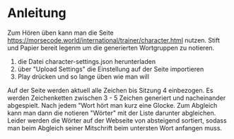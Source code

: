 # Anleitung

Zum Hören üben kann man die Seite https://morsecode.world/international/trainer/character.html nutzen. Stift und Papier bereit legenm um die generierten Wortgruppen zu notieren.

1. die Datei character-settings.json herunterladen
2. über "Upload Settings" die Einstellung auf der Seite importieren
3. Play drücken und so lange üben wie man will

Auf der Seite werden aktuell alle Zeichen bis Sitzung 4 einbezogen. Es werden Zeichenketten zwischen 3 - 5 Zeichen generiert und nacheinander abgespielt.
Nach jedem "Wort hört man kurz eine Glocke. Zum Abgleich kann man dann die notieren "Wörter" mit der Liste darunter abgleichen. Leider werden die Wörter auf der Webseite
von absteigend sortiert, sodass man beim Abgleich seiner Mitschrift beim untersten Wort anfangen muss.
